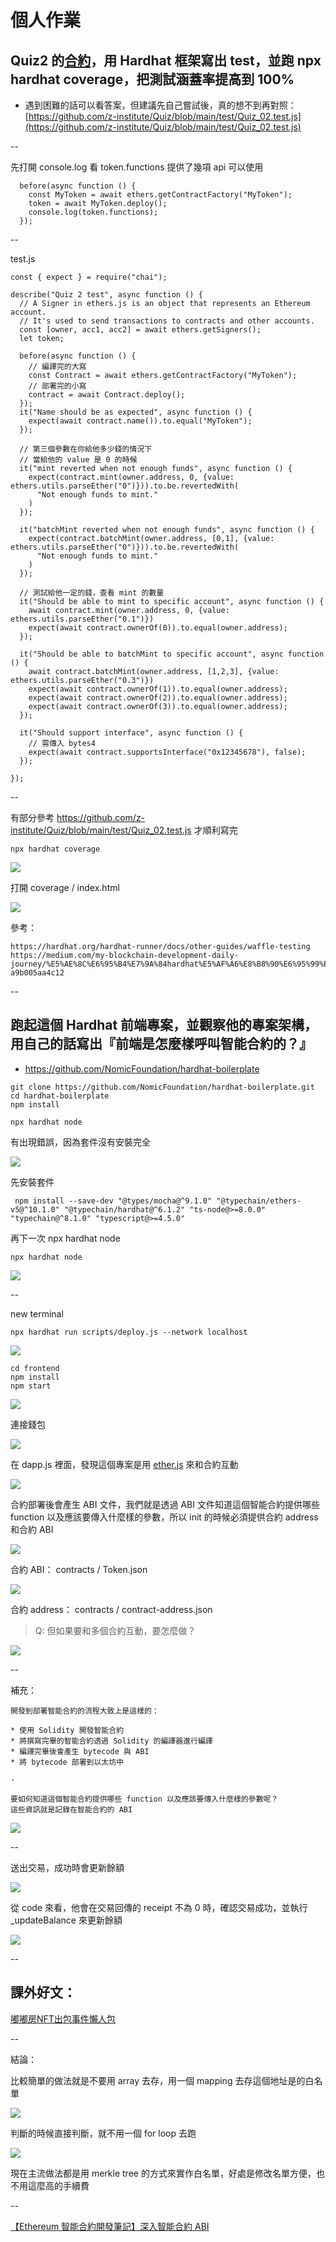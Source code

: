 # 個人作業


## Quiz2 的[合約](https://github.com/z-institute/Quiz/blob/main/contracts/Quiz_02.sol)，用 Hardhat 框架寫出 test，並跑 npx hardhat coverage，把測試涵蓋率提高到 100%
* 遇到困難的話可以看答案，但建議先自己嘗試後，真的想不到再對照：[https://github.com/z-institute/Quiz/blob/main/test/Quiz_02.test.js](https://github.com/z-institute/Quiz/blob/main/test/Quiz_02.test.js)

--

先打開 console.log 看 token.functions 提供了幾項 api 可以使用

```
  before(async function () {
    const MyToken = await ethers.getContractFactory("MyToken");
    token = await MyToken.deploy();
    console.log(token.functions);
  });
```

--

test.js

```
const { expect } = require("chai");

describe("Quiz 2 test", async function () {
  // A Signer in ethers.js is an object that represents an Ethereum account.
  // It's used to send transactions to contracts and other accounts.
  const [owner, acc1, acc2] = await ethers.getSigners();
  let token;

  before(async function () {
    // 編譯完的大寫
    const Contract = await ethers.getContractFactory("MyToken");
    // 部署完的小寫
    contract = await Contract.deploy();
  });
  it("Name should be as expected", async function () {
    expect(await contract.name()).to.equal("MyToken");
  });

  // 第三個參數在你給他多少錢的情況下
  // 當給他的 value 是 0 的時候
  it("mint reverted when not enough funds", async function () {
    expect(contract.mint(owner.address, 0, {value: ethers.utils.parseEther("0")})).to.be.revertedWith(
      "Not enough funds to mint."
    )
  });

  it("batchMint reverted when not enough funds", async function () {
    expect(contract.batchMint(owner.address, [0,1], {value: ethers.utils.parseEther("0")})).to.be.revertedWith(
      "Not enough funds to mint."
    )
  });

  // 測試給他一定的錢，查看 mint 的數量
  it("Should be able to mint to specific account", async function () {
    await contract.mint(owner.address, 0, {value: ethers.utils.parseEther("0.1")})
    expect(await contract.ownerOf(0)).to.equal(owner.address);
  });

  it("Should be able to batchMint to specific account", async function () {
    await contract.batchMint(owner.address, [1,2,3], {value: ethers.utils.parseEther("0.3")})
    expect(await contract.ownerOf(1)).to.equal(owner.address);
    expect(await contract.ownerOf(2)).to.equal(owner.address);
    expect(await contract.ownerOf(3)).to.equal(owner.address);
  });

  it("Should support interface", async function () {
    // 需傳入 bytes4
    expect(await contract.supportsInterface("0x12345678"), false);
  });

});

```


--

有部分參考 https://github.com/z-institute/Quiz/blob/main/test/Quiz_02.test.js 才順利寫完

```
npx hardhat coverage
```

![](https://i.imgur.com/SgnDfHz.png)

打開 coverage / index.html

![](https://i.imgur.com/I7a9LLI.png)


參考：
```
https://hardhat.org/hardhat-runner/docs/other-guides/waffle-testing
https://medium.com/my-blockchain-development-daily-journey/%E5%AE%8C%E6%95%B4%E7%9A%84hardhat%E5%AF%A6%E8%B8%90%E6%95%99%E7%A8%8B-a9b005aa4c12
```

--


## 跑起這個 Hardhat 前端專案，並觀察他的專案架構，用自己的話寫出『前端是怎麼樣呼叫智能合約的？』
* https://github.com/NomicFoundation/hardhat-boilerplate


```
git clone https://github.com/NomicFoundation/hardhat-boilerplate.git
cd hardhat-boilerplate
npm install
```

```
npx hardhat node
```

有出現錯誤，因為套件沒有安裝完全

![](https://i.imgur.com/DTGBn6q.png)

先安裝套件

```
 npm install --save-dev "@types/mocha@^9.1.0" "@typechain/ethers-v5@^10.1.0" "@typechain/hardhat@^6.1.2" "ts-node@>=8.0.0" "typechain@^8.1.0" "typescript@>=4.5.0"
```

再下一次 npx hardhat node

```
npx hardhat node
```
![](https://i.imgur.com/Lxvt7ab.png)

--

new terminal

```
npx hardhat run scripts/deploy.js --network localhost
```
![](https://i.imgur.com/YMhosID.png)


```
cd frontend
npm install
npm start
```

![](https://i.imgur.com/ZWH9nP8.png)

連接錢包

![](https://i.imgur.com/FiryDt7.png)

在 dapp.js 裡面，發現這個專案是用 [ether.js](https://learnblockchain.cn/ethers_v5/) 來和合約互動

![](https://i.imgur.com/0GtdeSJ.png)

合約部署後會產生 ABI 文件，我們就是透過 ABI 文件知道這個智能合約提供哪些 function 以及應該要傳入什麼樣的參數，所以 init 的時候必須提供合約 address 和合約 ABI

![](https://i.imgur.com/FdFk5y7.png)

合約 ABI： contracts / Token.json

![](https://i.imgur.com/lbtEqZI.png)

合約 address： contracts / contract-address.json

> Q: 但如果要和多個合約互動，要怎麼做？

![](https://i.imgur.com/M4W8ZUf.png)


--

補充：
```
開發到部署智能合約的流程大致上是這樣的：

* 使用 Solidity 開發智能合約
* 將撰寫完畢的智能合約透過 Solidity 的編譯器進行編譯
* 編譯完畢後會產生 bytecode 與 ABI
* 將 bytecode 部署到以太坊中

-

要如何知道這個智能合約提供哪些 function 以及應該要傳入什麼樣的參數呢？
這些資訊就是記錄在智能合約的 ABI
```
![](https://i.imgur.com/qxpSNqu.png)

--

送出交易，成功時會更新餘額

![](https://i.imgur.com/YicSMKN.png)

從 code 來看，他會在交易回傳的 receipt 不為 0 時，確認交易成功，並執行 _updateBalance 來更新餘額

![](https://i.imgur.com/X3T0MNj.png)

--

## 課外好文：


[嘟嘟房NFT出包事件懶人包](https://medium.com/fuly-ai-%E6%99%BA%E8%83%BD%E6%8A%95%E8%B3%87%E7%AD%96%E7%95%A5%E6%A9%9F%E5%99%A8%E4%BA%BA-bitfinex-%E6%94%BE%E8%B2%B8%E6%A9%9F%E5%99%A8%E4%BA%BA/%E5%98%9F%E5%98%9F%E6%88%BFnft%E5%87%BA%E5%8C%85%E4%BA%8B%E4%BB%B6%E6%87%B6%E4%BA%BA%E5%8C%85-4a4acd7fe0c2)

--

結論：

比較簡單的做法就是不要用 array 去存，用一個 mapping 去存這個地址是的白名單

![](https://i.imgur.com/6hINtQt.png)

判斷的時候直接判斷，就不用一個 for loop 去跑

![](https://i.imgur.com/yVTZy4U.png)

現在主流做法都是用 merkle tree 的方式來實作白名單，好處是修改名單方便，也不用這麼高的手續費

--

[【Ethereum 智能合約開發筆記】深入智能合約 ABI](https://medium.com/taipei-ethereum-meetup/ethereum-%E6%99%BA%E8%83%BD%E5%90%88%E7%B4%84%E9%96%8B%E7%99%BC%E7%AD%86%E8%A8%98-%E6%B7%B1%E5%85%A5%E6%99%BA%E8%83%BD%E5%90%88%E7%B4%84-abi-268ececb70ae)

